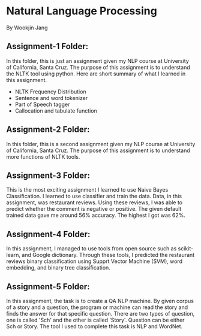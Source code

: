 # Natural Language Processing
By Wookjin Jang

## Assignment-1 Folder:

In this folder, this is just an assignment given my NLP course at University of California, Santa Cruz. The purpose of this assignment is to understand the NLTK tool using python. Here are short summary of what I learned in this assignment.

- NLTK Frequency Distribution
- Sentence and word tokenizer
- Part of Speech tagger
- Callocation and tabulate function

## Assignment-2 Folder:

In this folder, this is a second assignment given my NLP course at University of California, Santa Cruz. The purpose of this assignment is to understand more functions of NLTK tools.

## Assignment-3 Folder:

This is the most exciting assignment I learned to use Naive Bayes Classification. I learned to use classifier and train the data. Data, in this assignment, was restaurant reviews. Using these reviews, I was able to predict whether the comment is negative or positive. The given default trained data gave me around 56% accuracy. The highest I got was 62%.

## Assignment-4 Folder:

In this assignment, I managed to use tools from open source such as scikit-learn, and Google dictionary. Through these tools, I predicted the restaurant reviews binary classification using Supprt Vector Machine (SVM), word embedding, and binary tree classification. 

## Assignment-5 Folder:

In this assignment, the task is to create a QA NLP machine. By given corpus of a story and a question, the program or machine can read the story and finds the answer for that specific question. There are two types of question, one is called 'Sch' and the other is called 'Story'. Question can be either Sch or Story. The tool I used to complete this task is NLP and WordNet.
